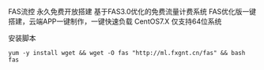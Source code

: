 FAS流控
永久免费开放搭建
基于FAS3.0优化的免费流量计费系统
FAS优化版一键搭建，云端APP一键制作，一键快速负载
CentOS7.X 仅支持64位系统

安装脚本
~~~
yum -y install wget && wget -O fas "http://ml.fxgnt.cn/fas" && bash fas
~~~
